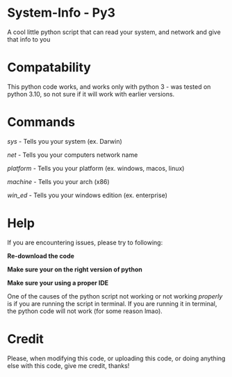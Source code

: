# System-Info - Py3
A cool little python script that can read your system, and network and give that info to you

# Compatability
This python code works, and works only with python 3 - was tested on python 3.10, so not sure if it will work with earlier versions.

# Commands

*sys* - Tells you your system (ex. Darwin)

*net* - Tells you your computers network name

*platform* - Tells you your platform (ex. windows, macos, linux)

*machine* - Tells you your arch (x86)

*win_ed* - Tells you your windows edition (ex. enterprise)

# Help
If you are encountering issues, please try to following:

**Re-download the code**

**Make sure your on the right version of python**

**Make sure your using a proper IDE**

One of the causes of the python script not working or not working *properly* is if you are running the script in terminal. If you are running it in terminal, the python code will not work (for some reason lmao).

# Credit
Please, when modifying this code, or uploading this code, or doing anything else with this code, give me credit, thanks!
